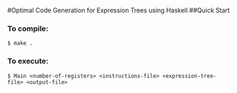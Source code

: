#Optimal Code Generation for Expression Trees using Haskell
##Quick Start
### To compile:

```
$ make .
```
### To execute:

```
$ Main <number-of-registers> <instructions-file> <expression-tree-file> <output-file> 
```
